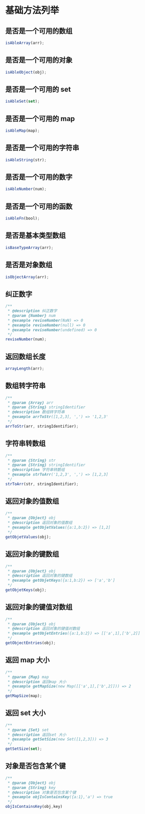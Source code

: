 # 基础方法列举

## 是否是一个可用的数组

```js
isAbleArray(arr);
```

## 是否是一个可用的对象

```js
isAbleObject(obj);
```

## 是否是一个可用的 set

```js
isAbleSet(set);
```

## 是否是一个可用的 map

```js
isAbleMap(map);
```

## 是否是一个可用的字符串

```js
isAbleString(str);
```

## 是否是一个可用的数字

```js
isAbleNumber(num);
```

## 是否是一个可用的函数

```js
isAbleFn(bool);
```

## 是否是基本类型数组

```js
isBaseTypeArray(arr);
```

## 是否是对象数组

```js
isObjectArray(arr);
```

## 纠正数字

```js
/**
 * @description 纠正数字
 * @param {Number} num
 * @example reviseNumber(NaN) => 0
 * @example reviseNumber(null) => 0
 * @example reviseNumber(undefined) => 0
 */
reviseNumber(num);
```

## 返回数组长度

```js
arrayLength(arr);
```

## 数组转字符串

```js
/**
 * @param {Array} arr
 * @param {String} stringIdentifier
 * @description 数组转字符串
 * @example arrToStr([1,2,3], ',') => '1,2,3'
 */
arrToStr(arr, stringIdentifier);
```

## 字符串转数组

```js
/**
 * @param {String} str
 * @param {String} stringIdentifier
 * @description 字符串转数组
 * @example strToArr('1,2,3', ',') => [1,2,3]
 */
strToArr(str, stringIdentifier);
```

## 返回对象的值数组

```js
/**
 * @param {Object} obj
 * @description 返回对象的值数组
 * @example getObjetValues({a:1,b:2}) => [1,2]
 */
getObjetValues(obj);
```

## 返回对象的键数组

```js
/**
 * @param {Object} obj
 * @description 返回对象的键数组
 * @example getObjetKeys({a:1,b:2}) => ['a','b']
 */
getObjetKeys(obj);
```

## 返回对象的键值对数组

```js
/**
 * @param {Object} obj
 * @description 返回对象的键值对数组
 * @example getObjetEntries({a:1,b:2}) => [['a',1],['b',2]]
 */
getObjectEntries(obj);
```

## 返回 map 大小

```js
/**
 * @param {Map} map
 * @description 返回map 大小
 * @example getMapSize(new Map([['a',1],['b',2]])) => 2
 */
getMapSize(map);
```

## 返回 set 大小

```js
/**
 * @param {Set} set
 * @description 返回set 大小
 * @example getSetSize(new Set([1,2,3])) => 3
 */
getSetSize(set);
```

## 对象是否包含某个键

```js
/**
 * @param {Object} obj
 * @param {String} key
 * @description 对象是否包含某个键
 * @example objIsContainsKey({a:1},'a') => true
 */
objIsContainsKey(obj,key)
```